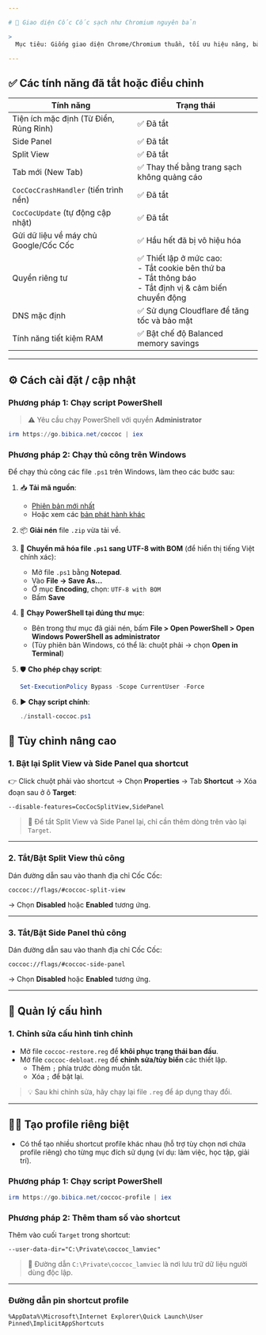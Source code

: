 ```yaml
---

# 🧼 Giao diện Cốc Cốc sạch như Chromium nguyên bản

>
  Mục tiêu: Giống giao diện Chrome/Chromium thuần, tối ưu hiệu năng, bảo vệ quyền riêng tư, dễ tùy chỉnh theo nhu cầu cá nhân.

---
```


## ✅ Các tính năng đã tắt hoặc điều chỉnh

| Tính năng | Trạng thái |
|----------|------------|
| Tiện ích mặc định (Từ Điển, Rủng Rỉnh) | ✅ Đã tắt |
| Side Panel | ✅ Đã tắt |
| Split View | ✅ Đã tắt |
| Tab mới (New Tab) | ✅ Thay thế bằng trang sạch không quảng cáo |
| `CocCocCrashHandler` (tiến trình nền) | ✅ Đã tắt |
| `CocCocUpdate` (tự động cập nhật) | ✅ Đã tắt |
| Gửi dữ liệu về máy chủ Google/Cốc Cốc | ✅ Hầu hết đã bị vô hiệu hóa |
| Quyền riêng tư | ✅ Thiết lập ở mức cao:<br> - Tắt cookie bên thứ ba<br> - Tắt thông báo<br> - Tắt định vị & cảm biến chuyển động |
| DNS mặc định | ✅ Sử dụng Cloudflare để tăng tốc và bảo mật |
| Tính năng tiết kiệm RAM | ✅ Bật chế độ Balanced memory savings |

---

## ⚙️ Cách cài đặt / cập nhật

### Phương pháp 1: Chạy script PowerShell

> ⚠️ Yêu cầu chạy PowerShell với quyền **Administrator**

```powershell
irm https://go.bibica.net/coccoc | iex
```

### Phương pháp 2: Chạy thủ công trên Windows

Để chạy thủ công các file `.ps1` trên Windows, làm theo các bước sau:

1. 📥 **Tải mã nguồn**:

   * [Phiên bản mới nhất](https://github.com/bibicadotnet/coccoc-debloat/archive/latest.zip)
   * Hoặc xem các [bản phát hành khác](https://github.com/bibicadotnet/coccoc-debloat/releases)

2. 📦 **Giải nén** file `.zip` vừa tải về.

3. 📝 **Chuyển mã hóa file `.ps1` sang UTF-8 with BOM** (để hiển thị tiếng Việt chính xác):

   * Mở file `.ps1` bằng **Notepad**.
   * Vào **File → Save As...**
   * Ở mục **Encoding**, chọn: `UTF-8 with BOM`
   * Bấm **Save**

4. 🚀 **Chạy PowerShell tại đúng thư mục**:

   * Bên trong thư mục đã giải nén, bấm **File > Open PowerShell > Open Windows PowerShell as administrator**
   * (Tùy phiên bản Windows, có thể là: chuột phải → chọn **Open in Terminal**)

5. 🛡️ **Cho phép chạy script**:

   ```powershell
   Set-ExecutionPolicy Bypass -Scope CurrentUser -Force
   ```

6. ▶️ **Chạy script chính**:

   ```powershell
   ./install-coccoc.ps1
   ```

## 🔧 Tùy chỉnh nâng cao

### 1. Bật lại Split View và Side Panel qua shortcut

👉 Click chuột phải vào shortcut → Chọn **Properties** → Tab **Shortcut** → Xóa đoạn sau ở ô **Target**:

```text
--disable-features=CocCocSplitView,SidePanel
```

> 🔁 Để tắt Split View và Side Panel lại, chỉ cần thêm dòng trên vào lại `Target`.

---

### 2. Tắt/Bật Split View thủ công

Dán đường dẫn sau vào thanh địa chỉ Cốc Cốc:

```
coccoc://flags/#coccoc-split-view
```

→ Chọn **Disabled** hoặc **Enabled** tương ứng.

---

### 3. Tắt/Bật Side Panel thủ công

Dán đường dẫn sau vào thanh địa chỉ Cốc Cốc:

```
coccoc://flags/#coccoc-side-panel
```

→ Chọn **Disabled** hoặc **Enabled** tương ứng.

---

## 📁 Quản lý cấu hình

### 1. Chỉnh sửa cấu hình tinh chỉnh

- Mở file `coccoc-restore.reg` để **khôi phục trạng thái ban đầu**.
- Mở file `coccoc-debloat.reg` để **chỉnh sửa/tùy biến** các thiết lập.
    - Thêm `;` phía trước dòng muốn tắt.
    - Xóa `;` để bật lại.

> 💡 Sau khi chỉnh sửa, hãy chạy lại file `.reg` để áp dụng thay đổi.

---

## 🧑‍💼 Tạo profile riêng biệt

- Có thể tạo nhiều shortcut profile khác nhau (hỗ trợ tùy chọn nơi chứa profile riêng) cho từng mục đích sử dụng (ví dụ: làm việc, học tập, giải trí).

### Phương pháp 1: Chạy script PowerShell

```powershell
irm https://go.bibica.net/coccoc-profile | iex
```

### Phương pháp 2: Thêm tham số vào shortcut

Thêm vào cuối `Target` trong shortcut:

```text
--user-data-dir="C:\Private\coccoc_lamviec"
```

> 📁 Đường dẫn `C:\Private\coccoc_lamviec` là nơi lưu trữ dữ liệu người dùng độc lập.

---
### Đường dẫn pin shortcut profile
```
%AppData%\Microsoft\Internet Explorer\Quick Launch\User Pinned\ImplicitAppShortcuts
```   



